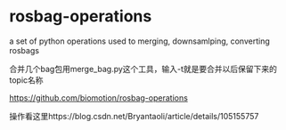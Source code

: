 # rosbag-operations
a set of python operations used to merging, downsamlping, converting rosbags

合并几个bag包用merge_bag.py这个工具，输入-t就是要合并以后保留下来的topic名称

https://github.com/biomotion/rosbag-operations

操作看这里https://blog.csdn.net/Bryantaoli/article/details/105155757
